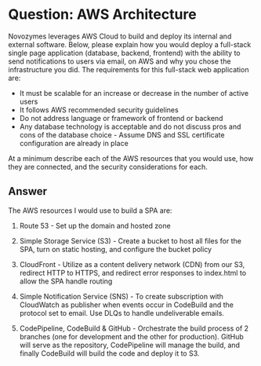 # Question: AWS Architecture

Novozymes leverages AWS Cloud to build and deploy its internal and external software.
Below, please explain how you would deploy a full-stack single page application (database, backend, frontend) with the ability to send notifications to users via email, on AWS and why you chose the infrastructure you did.
The requirements for this full-stack web application are:

- It must be scalable for an increase or decrease in the number of active users
- It follows AWS recommended security guidelines
- Do not address language or framework of frontend or backend
- Any database technology is acceptable and do not discuss pros and cons of the database choice - Assume DNS and SSL certificate configuration are already in place

At a minimum describe each of the AWS resources that you would use, how they are connected, and the security considerations for each.

## Answer

The AWS resources I would use to build a SPA are:

1. Route 53 - Set up the domain and hosted zone

2. Simple Storage Service (S3) - Create a bucket to host all files for the SPA, turn on static hosting, and configure the bucket policy

3. CloudFront - Utilize as a content delivery network (CDN) from our S3, redirect HTTP to HTTPS, and redirect error responses to index.html to allow the SPA handle routing

4. Simple Notification Service (SNS) - To create subscription with CloudWatch as publisher when events occur in CodeBuild and the protocol set to email. Use DLQs to handle undeliverable emails.

5. CodePipeline, CodeBuild & GitHub - Orchestrate the build process of 2 branches (one for development and the other for production). GitHub will serve as the repository, CodePipeline will manage the build, and finally CodeBuild will build the code and deploy it to S3.
